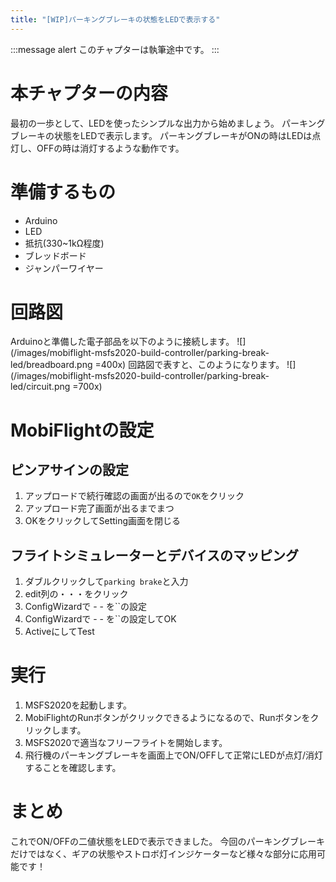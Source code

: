 ```yaml
---
title: "[WIP]パーキングブレーキの状態をLEDで表示する"
---
```


:::message alert
このチャプターは執筆途中です。
:::

# 本チャプターの内容
最初の一歩として、LEDを使ったシンプルな出力から始めましょう。
パーキングブレーキの状態をLEDで表示します。
パーキングブレーキがONの時はLEDは点灯し、OFFの時は消灯するような動作です。

# 準備するもの
- Arduino
- LED
- 抵抗(330~1kΩ程度)
- ブレッドボード
- ジャンパーワイヤー

# 回路図
Arduinoと準備した電子部品を以下のように接続します。
![](/images/mobiflight-msfs2020-build-controller/parking-break-led/breadboard.png =400x)
回路図で表すと、このようになります。
![](/images/mobiflight-msfs2020-build-controller/parking-break-led/circuit.png =700x)

# MobiFlightの設定
## ピンアサインの設定
1. アップロードで続行確認の画面が出るので`OK`をクリック
1. アップロード完了画面が出るまでまつ
1. OKをクリックしてSetting画面を閉じる

## フライトシミュレーターとデバイスのマッピング

1. ダブルクリックして`parking brake`と入力
1. edit列の・・・をクリック
1. ConfigWizardで - - を``の設定
1. ConfigWizardで - - を``の設定してOK
1. ActiveにしてTest

# 実行
1. MSFS2020を起動します。
1. MobiFlightのRunボタンがクリックできるようになるので、Runボタンをクリックします。
1. MSFS2020で適当なフリーフライトを開始します。
1. 飛行機のパーキングブレーキを画面上でON/OFFして正常にLEDが点灯/消灯することを確認します。


# まとめ
これでON/OFFの二値状態をLEDで表示できました。
今回のパーキングブレーキだけではなく、ギアの状態やストロボ灯インジケーターなど様々な部分に応用可能です！
